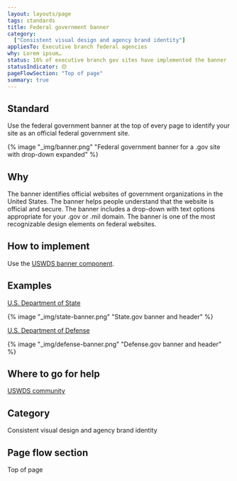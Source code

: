 ```yaml
---
layout: layouts/page
tags: standards
title: Federal government banner
category:
  ["Consistent visual design and agency brand identity"]
appliesTo: Executive branch federal agencies
why: Lorem ipsum…
status: 16% of executive branch gov sites have implemented the banner
statusIndicator: 🟡
pageFlowSection: "Top of page"
summary: true
---
```


## Standard
Use the federal government banner at the top of every page to identify your site as an official federal government site.

{% image "_img/banner.png" "Federal government banner for a .gov site with drop-down expanded" %}

## Why
The banner identifies official websites of government organizations in the United States. The banner helps people understand that the website is official and secure. The banner includes a drop-down with text options appropriate for your .gov or .mil domain. The banner is one of the most recognizable design elements on federal websites. 

## How to implement
Use the [USWDS banner component](https://designsystem.digital.gov/components/banner/).

## Examples
[U.S. Department of State](https://www.state.gov/)

{% image "_img/state-banner.png" "State.gov banner and header" %}

[U.S. Department of Defense](https://www.defense.gov/)

{% image "_img/defense-banner.png" "Defense.gov banner and header" %}

## Where to go for help
[USWDS community](https://designsystem.digital.gov/about/community/)

## Category
Consistent visual design and agency brand identity

## Page flow section
Top of page
